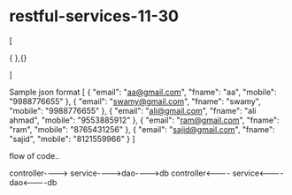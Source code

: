 # restful-services-11-30

[

{
},{}


]

Sample json format
[
    {
        "email": "aa@gmail.com",
        "fname": "aa",
        "mobile": "9988776655"
    },
    {
        "email": "swamy@gmail.com",
        "fname": "swamy",
        "mobile": "9988776655"
    },
    {
        "email": "ali@gmail.com",
        "fname": "ali ahmad",
        "mobile": "9553885912"
    },
    {
        "email": "ram@gmail.com",
        "fname": "ram",
        "mobile": "8765431256"
    },
    {
        "email": "sajid@gmail.com",
        "fname": "sajid",
        "mobile": "8121559966"
    }
]


flow of code..

controller----> service---->dao---->db
controller<---- service<----dao<----db

